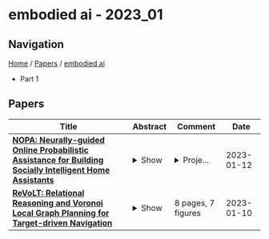 # embodied ai - 2023_01

## Navigation

[Home](https://lixin97.github.io/arXivRadar) / [Papers](https://lixin97.github.io/arXivRadar/papers) / [embodied ai](https://lixin97.github.io/arXivRadar/papers/embodied_ai)

- Part 1

## Papers

| **Title** | **Abstract** | **Comment** | **Date** |
| --- | --- | --- | --- |
| **[NOPA: Neurally-guided Online Probabilistic Assistance for Building Socially Intelligent Home Assistants](http://arxiv.org/abs/2301.05223v1)** | <details><summary>Show</summary><p>In this work, we study how to build socially intelligent robots to assist people in their homes. In particular, we focus on assistance with online goal inference, where robots must simultaneously infer humans' goals and how to help them achieve those goals. Prior assistance methods either lack the adaptivity to adjust helping strategies (i.e., when and how to help) in response to uncertainty about goals or the scalability to conduct fast inference in a large goal space. Our NOPA (Neurally-guided Online Probabilistic Assistance) method addresses both of these challenges. NOPA consists of (1) an online goal inference module combining neural goal proposals with inverse planning and particle filtering for robust inference under uncertainty, and (2) a helping planner that discovers valuable subgoals to help with and is aware of the uncertainty in goal inference. We compare NOPA against multiple baselines in a new embodied AI assistance challenge: Online Watch-And-Help, in which a helper agent needs to simultaneously watch a main agent's action, infer its goal, and help perform a common household task faster in realistic virtual home environments. Experiments show that our helper agent robustly updates its goal inference and adapts its helping plans to the changing level of uncertainty.</p></details> | <details><summary>Proje...</summary><p>Project website: https://www.tshu.io/online_watch_and_help. Code: https://github.com/xavierpuigf/online_watch_and_help</p></details> | 2023-01-12 |
| **[ReVoLT: Relational Reasoning and Voronoi Local Graph Planning for Target-driven Navigation](http://arxiv.org/abs/2301.02382v2)** | <details><summary>Show</summary><p>Embodied AI is an inevitable trend that emphasizes the interaction between intelligent entities and the real world, with broad applications in Robotics, especially target-driven navigation. This task requires the robot to find an object of a certain category efficiently in an unknown domestic environment. Recent works focus on exploiting layout relationships by graph neural networks (GNNs). However, most of them obtain robot actions directly from observations in an end-to-end manner via an incomplete relation graph, which is not interpretable and reliable. We decouple this task and propose ReVoLT, a hierarchical framework: (a) an object detection visual front-end, (b) a high-level reasoner (infers semantic sub-goals), (c) an intermediate-level planner (computes geometrical positions), and (d) a low-level controller (executes actions). ReVoLT operates with a multi-layer semantic-spatial topological graph. The reasoner uses multiform structured relations as priors, which are obtained from combinatorial relation extraction networks composed of unsupervised GraphSAGE, GCN, and GraphRNN-based Region Rollout. The reasoner performs with Upper Confidence Bound for Tree (UCT) to infer semantic sub-goals, accounting for trade-offs between exploitation (depth-first searching) and exploration (regretting). The lightweight intermediate-level planner generates instantaneous spatial sub-goal locations via an online constructed Voronoi local graph. The simulation experiments demonstrate that our framework achieves better performance in the target-driven navigation tasks and generalizes well, which has an 80% improvement compared to the existing state-of-the-art method. The code and result video will be released at https://ventusff.github.io/ReVoLT-website/.</p></details> | 8 pages, 7 figures | 2023-01-10 |